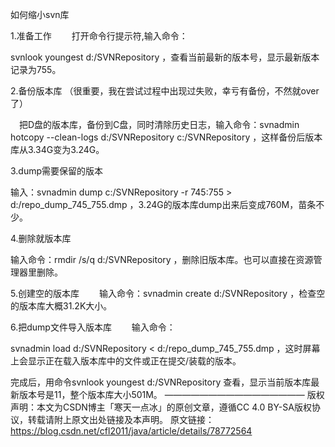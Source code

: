 如何缩小svn库

1.准备工作 　　打开命令行提示符,输入命令：

  svnlook youngest d:/SVNRepository ，查看当前最新的版本号，显示最新版本记录为755。

2.备份版本库 （很重要，我在尝试过程中出现过失败，幸亏有备份，不然就over了）

　把D盘的版本库，备份到C盘，同时清除历史日志，输入命令：svnadmin hotcopy --clean-logs d:/SVNRepository c:/SVNRepository ，这样备份后版本库从3.34G变为3.24G。

3.dump需要保留的版本

  输入：svnadmin dump c:/SVNRepository -r 745:755 > d:/repo_dump_745_755.dmp ，3.24G的版本库dump出来后变成760M，苗条不少。

4.删除就版本库

  输入命令：rmdir /s/q d:/SVNRepository ，删除旧版本库。也可以直接在资源管理器里删除。

5.创建空的版本库 　　输入命令：svnadmin create d:/SVNRepository ，检查空的版本库大概31.2K大小。

6.把dump文件导入版本库 　　输入命令：

   svnadmin load d:/SVNRepository < d:/repo_dump_745_755.dmp ，这时屏幕上会显示正在载入版本库中的文件或正在提交/装载的版本。

完成后，用命令svnlook youngest d:/SVNRepository 查看，显示当前版本库最新版本号是11，整个版本库大小501M。
————————————————
版权声明：本文为CSDN博主「寒天一点冰」的原创文章，遵循CC 4.0 BY-SA版权协议，转载请附上原文出处链接及本声明。
原文链接：https://blog.csdn.net/cfl2011/java/article/details/78772564